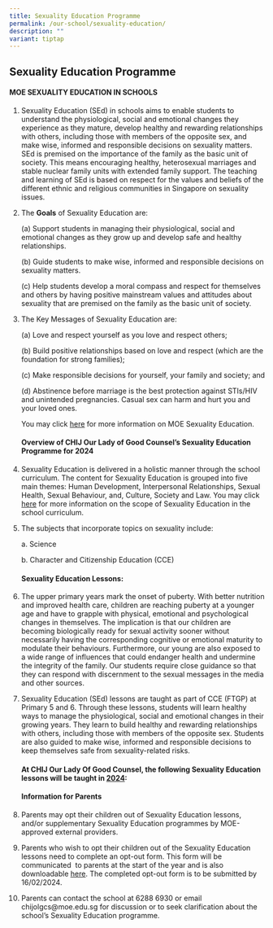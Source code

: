 ```yaml
---
title: Sexuality Education Programme
permalink: /our-school/sexuality-education/
description: ""
variant: tiptap
---
```


<h2>Sexuality Education Programme</h2>
<h4>MOE SEXUALITY EDUCATION IN SCHOOLS</h4>
<ol data-tight="true" class="tight">
  <li>
    <p>
      Sexuality Education (SEd) in schools aims to enable students to understand
      the physiological, social and emotional changes they experience as they
      mature, develop healthy and rewarding relationships with others, including
      those with members of the opposite sex, and make wise, informed and
      responsible decisions on sexuality matters. SEd is premised on the
      importance of the family as the basic unit of society. This means
      encouraging healthy, heterosexual marriages and stable nuclear family
      units with extended family support. The teaching and learning of SEd is
      based on respect for the values and beliefs of the different ethnic and
      religious communities in Singapore on sexuality issues.
    </p>
    <p></p>
  </li>
  <li>
    <p>The <strong>Goals</strong> of Sexuality Education are:</p>
    <p>
      (a) Support students in managing their physiological, social and emotional
      changes as they grow up and develop safe and healthy relationships.
    </p>
    <p>
      (b) Guide students to make wise, informed and responsible decisions on
      sexuality matters.
    </p>
    <p>
      (c) Help students develop a moral compass and respect for themselves and
      others by having positive mainstream values and attitudes about sexuality
      that are premised on the family as the basic unit of society.
    </p>
    <p></p>
  </li>
  <li>
    <p>The Key Messages of Sexuality Education are:</p>
    <p>(a) Love and respect yourself as you love and respect others;</p>
    <p>
      (b) Build positive relationships based on love and respect (which are the
      foundation for strong families);
    </p>
    <p>
      (c) Make responsible decisions for yourself, your family and society; and
    </p>
    <p>
      (d) Abstinence before marriage is the best protection against STIs/HIV and
      unintended pregnancies. Casual sex can harm and hurt you and your loved
      ones.
    </p>
    <p></p>
    <p>
      You may click
      <a
        href="https://go.gov.sg/moe-sexuality-education"
        rel="noopener noreferrer nofollow"
        target="_blank"
        >here</a
      >
      for more information on MOE Sexuality Education.
    </p>
    <h4>
      Overview of CHIJ Our Lady of Good Counsel’s Sexuality Education Programme
      for 2024
    </h4>
    <p></p>
  </li>
  <li>
    <p>
      Sexuality Education is delivered in a holistic manner through the school
      curriculum. The content for Sexuality Education is grouped into five main
      themes: Human Development, Interpersonal Relationships, Sexual Health,
      Sexual Behaviour, and, Culture, Society and Law. You may click
      <a
        href="https://go.gov.sg/moe-sexuality-education-scope"
        rel="noopener noreferrer nofollow"
        target="_blank"
        >here</a
      >
      for more information on the scope of Sexuality Education in the school
      curriculum.
    </p>
    <p></p>
  </li>
  <li>
    <p>The subjects that incorporate topics on sexuality include:</p>
    <p>a. Science</p>
    <p>b. Character and Citizenship Education (CCE)</p>
    <p></p>
    <h4>Sexuality Education Lessons:</h4>
    <p></p>
  </li>
  <li>
    <p>
      The upper primary years mark the onset of puberty. With better nutrition
      and improved health care, children are reaching puberty at a younger age
      and have to grapple with physical, emotional and psychological changes in
      themselves. The implication is that our children are becoming biologically
      ready for sexual activity sooner without necessarily having the
      corresponding cognitive or emotional maturity to modulate their
      behaviours. Furthermore, our young are also exposed to a wide range of
      influences that could endanger health and undermine the integrity of the
      family. Our students require close guidance so that they can respond with
      discernment to the sexual messages in the media and other sources.
    </p>
    <p></p>
  </li>
  <li>
    <p>
      Sexuality Education (SEd) lessons are taught as part of CCE (FTGP) at
      Primary 5 and 6. Through these lessons, students will learn healthy ways
      to manage the physiological, social and emotional changes in their growing
      years. They learn to build healthy and rewarding relationships with
      others, including those with members of the opposite sex. Students are
      also guided to make wise, informed and responsible decisions to keep
      themselves safe from sexuality-related risks.
    </p>
    <p></p>
    <h4>
      <strong
        >At CHIJ Our Lady Of Good Counsel, the following Sexuality Education
        lessons will be taught in <u>2024</u>:</strong
      >
    </h4>
    <h4><strong>Information for Parents</strong></h4>
  </li>
  <li>
    <p>
      Parents may opt their children out of Sexuality Education lessons, and/or
      supplementary Sexuality Education programmes by MOE-approved external
      providers.
    </p>
  </li>
  <li>
    <p>
      Parents who wish to opt their children out of the Sexuality Education
      lessons need to complete an opt-out form. This form will be communicated
      &nbsp;to parents at the start of the year and is also downloadable
      <a
        href="/files/Annex_A_Opt_opt_out_form.pdf"
        rel="noopener noreferrer nofollow"
        target="_blank"
        ><u>here</u></a
      >. The completed opt-out form is to be submitted by 16/02/2024.
    </p>
  </li>
  <li>
    <p>
      Parents can contact the school at 6288 6930 or email
      <a rel="noopener noreferrer nofollow" target="_blank"
        >chijolgcs@moe.edu.sg</a
      >
      for discussion or to seek clarification about the school’s Sexuality
      Education programme.
    </p>
  </li>
</ol>
<p></p>
<p></p>
<p></p>
